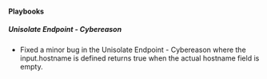 
#### Playbooks

##### Unisolate Endpoint - Cybereason

- Fixed a minor bug in the Unisolate Endpoint - Cybereason where the input.hostname is defined returns true when the actual hostname field is empty.

